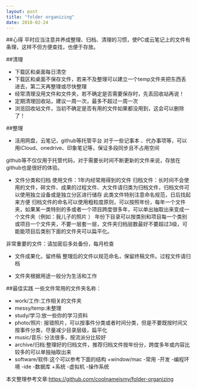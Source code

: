 ```yaml
---
layout: post
title: "folder organizing"
date: 2018-02-24
---
```


##心得
平时应当注意并养成整理、归档、清理的习惯，使PC或云笔记上的文件有条理，这样不但方便查找，也便于存放。

##清理
* 下载区和桌面每日清空
* 下载区和桌面不保存文件，若来不及整理可以建立一个temp文件夹把东西丢进去，第二天再整理或尽快整理
* 经常清理没用文件和文件夹，若不确定是否需要保存时，先丢回收站再说！
* 定期清理回收站，建议一周一次，最多不超过一周一次
* 浏览回收站文件，当初不确定是否有用的文件如果都没用到，这会可以删除了！

##整理
* 活用网盘，云笔记，github等托管平台
对于一些记事本 、代办事项等，可以用iCloud、onedrive、印象笔记等，保证多段同步且不占用空间

github等不仅仅用于托管代码，对于需要长时间不断更新的文件来说，存放在github也是很好的体验。

* 文件分类和归档
使用文件：1年内经常用得到的文件
归档文件：长时间不会使用的文件，碎文件、成果的过程文件、大文件请归类为归档文件，归档文件可以使用独立设备或是独立分区进行储存
此类文件特别注意命名规范，日后找起来方便 归档文件的命名可以使用粗粒度原则，可以按照年份，每年一个文件夹，如果某一类特别的多或者一个项目跨度很多年，可以单出抽取出来变成一个文件夹（例如：我儿子的照片 ） 年份下目录可以按类别和项目每一个类别或项目一个文件夹，不要一层套一层，文件夹归档层数最好不要超过3级，可能能项目后类别下面的文件夹可以扁平化。

非常重要的文件：请加密后多处备份，每月检查
* 文件成果化，留终稿
整理后的文件以规范命名，保留终稿文件。过程文件请归档

* 文件夹根据用途一般分为生活和工作

##最佳实践
一些文件常用的文件夹名称：
+ work/工作:工作相关的文件夹
+ messy/temp:未整理
+ study/学习:放一些你的学习资料
+ photo/照片: 报错照片，可以按事件分类或者时间分类，但是不要既按时间又按事件分类，尽量减少目录层级，扁平化
+ music/音乐: 分法很多，按流派分比较好
+ archive/归档:整理好的归档文件，推荐归档文件按年份分，跨度多年或内容比较多的可以单独抽取出来
+ software/软件:这个可以参考下面的结构
	+window/mac
		-常用
 		-开发
 		-编程环境
 		-ide
 		-数据库
 	+系统
 		-虚拟机
 		-操作系统
 
 本文整理参考文章:https://github.com/coolnameismy/folder-organizing
